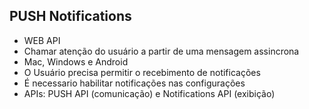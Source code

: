 ## PUSH Notifications
- WEB API
- Chamar atenção do usuário a partir de uma mensagem assincrona
- Mac, Windows e Android
- O Usuário precisa permitir o recebimento de notificações
- É necessario habilitar notificações nas configurações
- APIs: PUSH API (comunicação) e Notifications API (exibição)